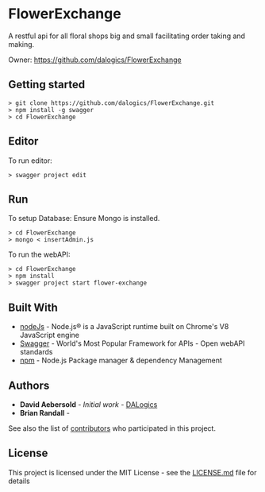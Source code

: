 # FlowerExchange
A restful api for all floral shops big and small facilitating order taking and making.

Owner: https://github.com/dalogics/FlowerExchange



## Getting started
```
> git clone https://github.com/dalogics/FlowerExchange.git
> npm install -g swagger
> cd FlowerExchange
```

## Editor
To run editor: 
```
> swagger project edit
```

## Run
To setup Database:
Ensure Mongo is installed.
```
> cd FlowerExchange
> mongo < insertAdmin.js
```

To run the webAPI:
```
> cd FlowerExchange
> npm install
> swagger project start flower-exchange
```

## Built With
* [nodeJs](https://nodejs.org) - Node.js® is a JavaScript runtime built on Chrome's V8 JavaScript engine
* [Swagger](http://swagger.io/) - World's Most Popular Framework for APIs - Open webAPI standards
* [npm](https://www.npmjs.com/) - Node.js Package manager & dependency Management


## Authors

* **David Aebersold** - *Initial work* - [DALogics](https://github.com/DALogics)
* **Brian Randall** -

See also the list of [contributors](https://github.com/dalogics/FlowerExchange/contributors) who participated in this project.

## License

This project is licensed under the MIT License - see the [LICENSE.md](LICENSE.md) file for details